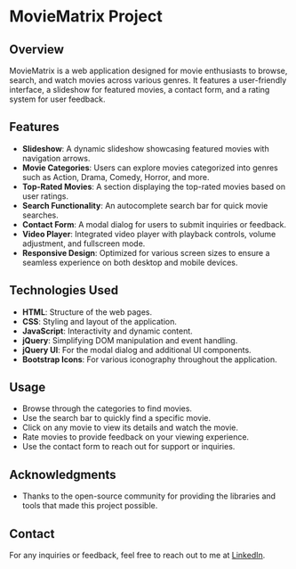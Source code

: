 <h1>MovieMatrix Project</h1>
<h2>Overview</h2>
<p>MovieMatrix is a web application designed for movie enthusiasts to browse, search, and watch movies across various genres. It features a user-friendly interface, a slideshow for featured movies, a contact form, and a rating system for user feedback.</p>
<h2>Features</h2>
<ul>
    <li><strong>Slideshow</strong>: A dynamic slideshow showcasing featured movies with navigation arrows.</li>
    <li><strong>Movie Categories</strong>: Users can explore movies categorized into genres such as Action, Drama, Comedy, Horror, and more.</li>
    <li><strong>Top-Rated Movies</strong>: A section displaying the top-rated movies based on user ratings.</li>
    <li><strong>Search Functionality</strong>: An autocomplete search bar for quick movie searches.</li>
    <li><strong>Contact Form</strong>: A modal dialog for users to submit inquiries or feedback.</li>
    <li><strong>Video Player</strong>: Integrated video player with playback controls, volume adjustment, and fullscreen mode.</li>
    <li><strong>Responsive Design</strong>: Optimized for various screen sizes to ensure a seamless experience on both desktop and mobile devices.</li>
</ul>
<h2>Technologies Used</h2>
<ul>
    <li><strong>HTML</strong>: Structure of the web pages.</li>
    <li><strong>CSS</strong>: Styling and layout of the application.</li>
    <li><strong>JavaScript</strong>: Interactivity and dynamic content.</li>
    <li><strong>jQuery</strong>: Simplifying DOM manipulation and event handling.</li>
    <li><strong>jQuery UI</strong>: For the modal dialog and additional UI components.</li>
    <li><strong>Bootstrap Icons</strong>: For various iconography throughout the application.</li>
</ul>
<h2>Usage</h2>
<ul>
    <li>Browse through the categories to find movies.</li>
    <li>Use the search bar to quickly find a specific movie.</li>
    <li>Click on any movie to view its details and watch the movie.</li>
    <li>Rate movies to provide feedback on your viewing experience.</li>
    <li>Use the contact form to reach out for support or inquiries.</li>
</ul>
<h2>Acknowledgments</h2>
<ul>
    <li>Thanks to the open-source community for providing the libraries and tools that made this project possible.</li>
</ul>
<h2>Contact</h2>
 <p>For any inquiries or feedback, feel free to reach out to me at <a href="https://www.linkedin.com/in/ana-burcovschi-2a0b8b271">LinkedIn</a>.</p>